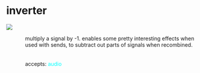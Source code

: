 
<a name=inverter></a><br>
# <b>inverter</b>
<img src="../images/inverter.png"><br>
<div style="display:inline-block;margin-left:50px;">
multiply a signal by -1. enables some pretty interesting effects when used with sends, to subtract out parts of signals when recombined.<br/><br/>
<br>accepts: <font color=cyan>audio</font> <br></div>
